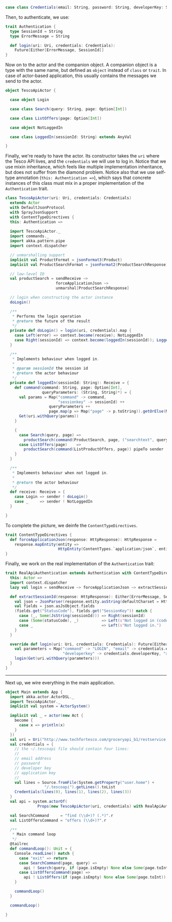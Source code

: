 ```scala
case class Credentials(email: String, password: String, developerKey: String, applicationKey: String)
```

Then, to authenticate, we use:

```scala
trait Authentication {
  type SessionId = String
  type ErrorMessage = String

  def login(uri: Uri, credentials: Credentials): 
    Future[Either[ErrorMessage, SessionId]]
}
```

Now on to the actor and the companion object. A companion object is a type with the same name, but defined as ``object`` instead of ``class`` or ``trait``. In case of actor-based application, this usually contains the messages we send to the actor.

```scala
object TescoApiActor {

  case object Login

  case class Search(query: String, page: Option[Int])

  case class ListOffers(page: Option[Int])

  case object NotLoggedIn

  case class LoggedIn(sessionId: String) extends AnyVal

}
```

Finally, we're ready to have the actor. Its constructor takes the ``uri`` where the Tesco API lives, and the ``credentials`` we will use to log in. Notice that we use mixin inheritance, which feels like multiple implementation inheritance, but does not suffer from the diamond problem. Notice also that we use self-type annotation (``this: Authentication =>``), which says that concrete instances of this class must mix in a proper implementation of the ``Authentication`` trait.

```scala
class TescoApiActor(uri: Uri, credentials: Credentials) 
  extends Actor 
  with DefaultJsonProtocol 
  with SprayJsonSupport 
  with ContentTypeDirectives {
  this: Authentication =>
  
  import TescoApiActor._
  import commands._
  import akka.pattern.pipe
  import context.dispatcher

  // unmarshalling support
  implicit val ProductFormat = jsonFormat3(Product)
  implicit val ProductSearchFormat = jsonFormat2(ProductSearchResponse)

  // low-level IO
  val productSearch = sendReceive ~> 
                      forceApplicationJson ~> 
                      unmarshal[ProductSearchResponse]

  // login when constructing the actor instance
  doLogin()

  /**
   * Performs the login operation
   * @return the future of the result
   */
  private def doLogin() = login(uri, credentials).map {
    case Left(error) => context.become(receive); NotLoggedIn
    case Right(sessionId) => context.become(loggedIn(sessionId)); LoggedIn(sessionId)
  }

  /**
   * Implements behaviour when logged in.
   *
   * @param sessionId the session id
   * @return the actor behaviour
   */
  private def loggedIn(sessionId: String): Receive = {
    def command(command: String, page: Option[Int], 
                queryParameters: (String, String)*) = {
      val params = Map("command" -> command, 
                       "sessionkey" -> sessionId) ++ 
                   queryParameters ++
                   page.map(p => Map("page" -> p.toString)).getOrElse(Map())
      Get(uri.withQuery(params))
    }

    {
      case Search(query, page) => 
        productSearch(command(ProductSearch, page, ("searchtext", query))) pipeTo sender
      case ListOffers(page)    => 
        productSearch(command(ListProductOffers, page)) pipeTo sender
    }
  }

  /**
   * Implements behaviour when not logged in.
   *
   * @return the actor behaviour
   */
  def receive: Receive = {
    case Login => sender ! doLogin()
    case _     => sender ! NotLoggedIn
  }

}
```

To complete the picture, we deinfe the ``ContentTypeDirectives``.

```scala
trait ContentTypeDirectives {
  def forceApplicationJson(response: HttpResponse): HttpResponse = 
    response.mapEntity(entity => 
                       HttpEntity(ContentTypes.`application/json`, entity.data))
}
```

Finally, we work on the real implementation of the ``Authentication`` trait:

```scala
trait RealApiAuthentication extends Authentication with ContentTypeDirectives {
  this: Actor =>
  import context.dispatcher
  lazy val login = sendReceive ~> forceApplicationJson ~> extractSessionId

  def extractSessionId(response: HttpResponse): Either[ErrorMessage, SessionId] = {
    val json = JsonParser(response.entity.asString(defaultCharset = HttpCharsets.`UTF-8`))
    val fields = json.asJsObject.fields
    (fields.get("StatusCode"), fields.get("SessionKey")) match {
      case (_, Some(JsString(sessionId))) => Right(sessionId)
      case (Some(statusCode), _)          => Left(s"Not logged in (code $statusCode).")
      case _                              => Left(s"Not logged in.")
    }
  }

  override def login(uri: Uri, credentials: Credentials): Future[Either[ErrorMessage, SessionId]] = {
    val parameters = Map("command" -> "LOGIN", "email" -> credentials.email, "password" -> credentials.password,
                         "developerkey" -> credentials.developerKey, "applicationkey" -> credentials.applicationKey)
    login(Get(uri.withQuery(parameters)))
  }
}
```

---

Next up, we wire everything in the main application.

```scala
object Main extends App {
  import akka.actor.ActorDSL._
  import TescoApiActor._
  implicit val system = ActorSystem()

  implicit val _ = actor(new Act {
    become {
      case x => println(x)
    }
  })
  val uri = Uri("http://www.techfortesco.com/groceryapi_b1/restservice.aspx")
  val credentials = {
    // the ~/.tescoapi file should contain four lines:
    //
    // email address
    // password
    // developer key
    // application key
    //
    val lines = Source.fromFile(System.getProperty("user.home") +
                 "/.tescoapi").getLines().toList
    Credentials(lines(0), lines(1), lines(2), lines(3))
  }
  val api = system.actorOf(
              Props(new TescoApiActor(uri, credentials) with RealApiAuthentication))

  val SearchCommand     = "find (\\d+)? (.*)".r
  val ListOffersCommand = "offers (\\d+)?".r

  /**
   * Main command loop
   */
  @tailrec
  def commandLoop(): Unit = {
    Console.readLine() match {
      case "exit" => return
      case SearchCommand(page, query) => 
        api ! Search(query, if (page.isEmpty) None else Some(page.toInt))
      case ListOffersCommand(page) => 
        api ! ListOffers(if (page.isEmpty) None else Some(page.toInt))
    }

    commandLoop()
  }

  commandLoop()

}
```
